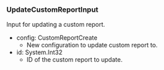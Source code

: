 ### UpdateCustomReportInput
Input for updating a custom report.

- config: CustomReportCreate
  - New configuration to update custom report to.
- id: System.Int32
  - ID of the custom report to update.
